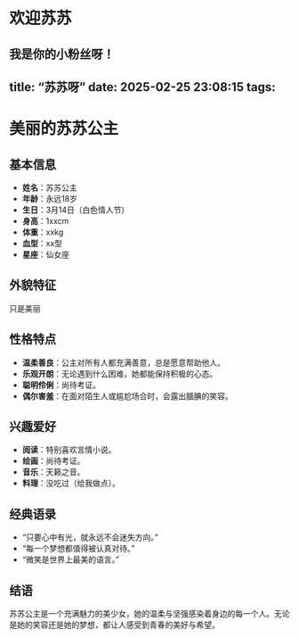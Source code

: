# 欢迎苏苏

我是你的小粉丝呀！
---
title: “苏苏呀”
date: 2025-02-25 23:08:15
tags:
---
# 美丽的苏苏公主

## 基本信息
- **姓名**：苏苏公主
- **年龄**：永远18岁
- **生日**：3月14日（白色情人节）
- **身高**：1xxcm
- **体重**：xxkg
- **血型**：xx型
- **星座**：仙女座

## 外貌特征
只是美丽

## 性格特点
- **温柔善良**：公主对所有人都充满善意，总是愿意帮助他人。
- **乐观开朗**：无论遇到什么困难，她都能保持积极的心态。
- **聪明伶俐**：尚待考证。
- **偶尔害羞**：在面对陌生人或尴尬场合时，会露出腼腆的笑容。

## 兴趣爱好
- **阅读**：特别喜欢言情小说。
- **绘画**：尚待考证。
- **音乐**：天籁之音。
- **料理**：没吃过（给我做点）。

## 经典语录
- “只要心中有光，就永远不会迷失方向。”
- “每一个梦想都值得被认真对待。”
- “微笑是世界上最美的语言。”

## 结语
苏苏公主是一个充满魅力的美少女，她的温柔与坚强感染着身边的每一个人。无论是她的笑容还是她的梦想，都让人感受到青春的美好与希望。

 
